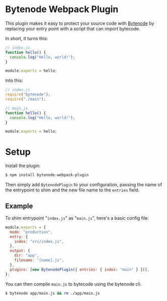 # Bytenode Webpack Plugin

This plugin makes it easy to protect your source code with [Bytenode](https://github.com/OsamaAbbas/bytenode) by replacing your entry point with a script that can import bytecode.

In short, it turns this:

```js
// index.js
function hello() {
  console.log("Hello, world!");
}

module.exports = hello;
```

Into this:

```js
// index.js
require("bytenode");
require("./main");
```

```js
// main.js
function hello() {
  console.log("Hello, world!");
}

module.exports = hello;
```

# Setup

Install the plugin:

```bash
$ npm install bytenode-webpack-plugin
```

Then simply add `BytenodePlugin` to your configuration, passing the name of the entrypoint to shim and the new file name to the `entries` field.

## Example

To shim entrypoint "`index.js`" as "`main.js`", here's a basic config file:

```js
module.exports = {
  mode: "production",
  entry: {
    index: "src/index.js",
  },
  output: {
    dir: "app",
    filename: "[name].js",
  },
  plugins: [new BytenodePlugin({ entries: { index: "main" } })],
};
```

You can then compile `main.js` to bytecode using the bytenode cli.

```bash
$ bytenode app/main.js && rm ./app/main.js
```
